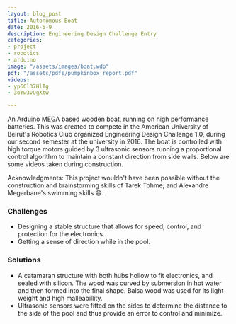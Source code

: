 ```yaml
---
layout: blog_post
title: Autonomous Boat
date: 2016-5-9
description: Engineering Design Challenge Entry
categories:
- project
- robotics
- arduino
image: "/assets/images/boat.wdp"
pdf: "/assets/pdfs/pumpkinbox_report.pdf"
videos:
- yp6Cl37HlTg
- 3oYw3vUgXtw

---
```

An Arduino MEGA based wooden boat, running on high performance batteries. This was created to compete in the American University of Beirut's Robotics Club organized Engineering Design Challenge 1.0, during our second semester at the university in 2016. The boat is controlled with high torque motors guided by 3 ultrasonic sensors running a proportional control algorithm to maintain a constant direction from side walls. Below are some videos taken during construction.

Acknowledgments:  This project wouldn't have been possible without the construction and brainstorming skills of Tarek Tohme, and Alexandre Megarbane's swimming skills 😄.

### Challenges

* Designing a stable structure that allows for speed, control, and protection for the electronics.
* Getting a sense of direction while in the pool.

### Solutions

* A catamaran structure with both hubs hollow to fit electronics, and sealed with silicon. The wood was curved by submersion in hot water and then formed into the final shape. Balsa wood was used for its light weight and high malleabillity. 
* Ultrasonic sensors were fitted on the sides to determine the distance to the side of the pool and thus provide an error to control and minimize.